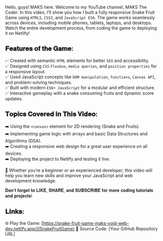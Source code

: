 Hello, guys! MAKS here. Welcome to my YouTube channel, MAKS The Coder. In this video, I’ll show you how I built a fully responsive Snake Fruit Game using `HTML5`, `CSS3`, and `JavaScript ES6`. The game works seamlessly across devices, including mobile phones, tablets, laptops, and desktops. Watch the entire development process, from coding the game to deploying it on Netlify!  

## 𝐅𝐞𝐚𝐭𝐮𝐫𝐞𝐬 𝐨𝐟 𝐭𝐡𝐞 𝐆𝐚𝐦𝐞:  
✅ Created with semantic `HTML` elements for better `SEO` and accessibility.  
✅ Designed using `CSS` `Flexbox`, `media queries`, and `position properties` for a responsive layout.  
✅ Used JavaScript concepts like `DOM manipulation`, `functions`, `Canvas API`, and problem-solving techniques.  
✅ Built with modern `ES6+ JavaScript` for a modular and efficient structure.  
✅ Interactive gameplay with a snake consuming fruits and dynamic score updates.  

## 𝐓𝐨𝐩𝐢𝐜𝐬 𝐂𝐨𝐯𝐞𝐫𝐞𝐝 𝐢𝐧 𝐓𝐡𝐢𝐬 𝐕𝐢𝐝𝐞𝐨:  
➡️ Using the `<canvas>` element for 2D rendering (Snake and Fruits).  
➡️ Implementing game logic with arrays and basic Data Structures and Algorithms (DSA).  
➡️ Creating a responsive web design for a great user experience on all devices.  
➡️ Deploying the project to Netlify and testing it live.  

🎯 Whether you’re a beginner or an experienced developer, this video will help you learn new skills and improve your JavaScript and web development knowledge.  

𝐃𝐨𝐧’𝐭 𝐟𝐨𝐫𝐠𝐞𝐭 𝐭𝐨 𝐋𝐈𝐊𝐄, 𝐒𝐇𝐀𝐑𝐄, 𝐚𝐧𝐝 𝐒𝐔𝐁𝐒𝐂𝐑𝐈𝐁𝐄 𝐟𝐨𝐫 𝐦𝐨𝐫𝐞 𝐜𝐨𝐝𝐢𝐧𝐠 𝐭𝐮𝐭𝐨𝐫𝐢𝐚𝐥𝐬 𝐚𝐧𝐝 𝐩𝐫𝐨𝐣𝐞𝐜𝐭𝐬!  

## 𝐋𝐢𝐧𝐤𝐬:  
🌐 Play the Game: [https://snake-fruit-game-maks-void-web-dev.netlify.app/](SnakeFruitGame)
📂 Source Code: [Your GitHub Repository URL]  
